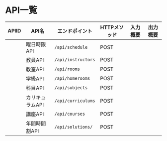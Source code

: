 # API一覧
<link rel="stylesheet" href="https://takayanag-i.github.io/working-in-progress/lib/filter.css">

| APIID | API名             | エンドポイント             | HTTPメソッド | 入力概要 | 出力概要 |
| ----- | ----------------- | -------------------------- | ------------ | -------- | -------- |
|  | 曜日時限API       | `/api/schedule`            | POST         |          |          |
|  | 教員API           | `/api/instructors`  | POST         |          |          |
|  | 教室API           | `/api/rooms`               | POST         |          |          |
|  | 学級API           | `/api/homerooms`           | POST         |          |          |
|  | 科目API           | `/api/subjects`            | POST         |          |          |
|  | カリキュラムAPI   | `/api/curriculums`         | POST         |          |          |
|  | 講座API           | `/api/courses`             | POST         |          |          |
|   | 年間時間割API | `/api/solutions/`             | POST         |          |          |

<script src="https://takayanag-i.github.io/working-in-progress/lib/filter.js"></script>